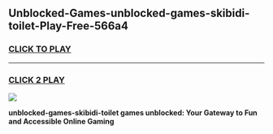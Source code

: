 
## Unblocked-Games-unblocked-games-skibidi-toilet-Play-Free-566a4
<h3>
<a href="https://premium76.site?title=unblocked-games-skibidi-toilet&ref=22A">CLICK TO PLAY</a></h3>
<hr>

<h3>
<a href="https://premium76.site?title=unblocked-games-skibidi-toilet&ref=22A">CLICK 2 PLAY</a>
  
</h3>

<a href="https://premium76.site?title=unblocked-games-skibidi-toilet&ref=22A"><img src="https://clearcache.store/games.png"></a>


**unblocked-games-skibidi-toilet games unblocked: Your Gateway to Fun and Accessible Online Gaming**
